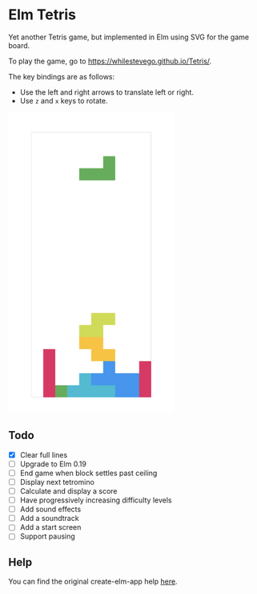 # Elm Tetris

Yet another Tetris game, but implemented in Elm using SVG for the game board.

To play the game, go to https://whilestevego.github.io/Tetris/.

The key bindings are as follows:

- Use the left and right arrows to translate left or right.
- Use `z` and `x` keys to rotate.

<img height="600px" alt="Tetris Gameplay Screenshot" src="./gameplay-screenshot.png">

## Todo

- [x] Clear full lines
- [ ] Upgrade to Elm 0.19
- [ ] End game when block settles past ceiling
- [ ] Display next tetromino
- [ ] Calculate and display a score
- [ ] Have progressively increasing difficulty levels
- [ ] Add sound effects
- [ ] Add a soundtrack
- [ ] Add a start screen
- [ ] Support pausing

## Help

You can find the original create-elm-app help [here](./HELP.md).
